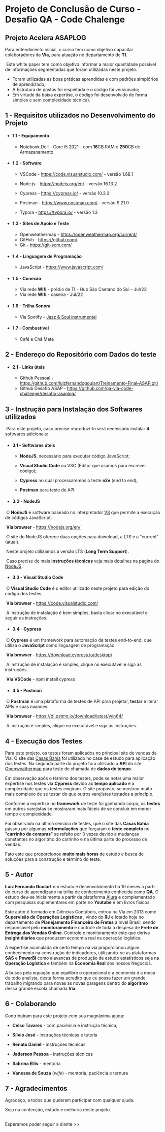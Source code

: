 # Projeto de Conclusão de Curso - Desafio QA - Code Chalenge 



## Projeto Acelera ASAPLOG



Para entendimento inicial, o curso tem como objetivo capacitar colaboradores da **Via**, para atuação no departamento de **TI**.

​	Este white paper tem como objetivo informar a maior quantidade possível de informações segmentadas que foram utilizadas neste projeto.

* Foram utilizadas as boas práticas aprendidas e com padrões simplórios de aprendizado; 
* A Estrutura de pastas foi respeitada e o código foi versionado;  
* Em virtude da baixa expertise, o código foi desenvolvido de forma simples e sem complexidade técnica).



## 1 - Requisitos utilizados no Desenvolvimento do Projeto


 - #### **1.1 - Equipamento**

    - Notebook Dell - Core i5 2021 - com **16**GB RAM e **250**GB de Armazenamento


 - #### **1.2 - Software**

    - VSCode - https://code.visualstudio.com/ - versão 1.68.1

    - Node.js - https://nodejs.org/en/ - versão 16.13.2

    - Cypress - https://cypress.io/ - versão 10.3.0

    - Postman - https://www.postman.com/ - versão 9.21.0

    - Typora - https://typora.io/ - versão 1.3


 - #### **1.3 - Sites de Apoio e Teste**

     - Openweathermap - https://openweathermap.org/current/
     - GitHub - https://github.com/
     - Git - https://git-scm.com/


 - #### **1.4 - Linguagem de Programação**

     - JavaScript - https://www.javascript.com/


 - #### **1.5 - Conexão**

     - Via rede **Wifi** - prédio de TI - Hub São Caetano do Sul - Jul/22
     - Via rede **Wifi** - caseira - Jul/22   


 - #### **1.6 - Trilha Sonora**

     - Via Spotify - [Jazz & Soul instrumental](https://open.spotify.com/playlist/1AmDyRcMV7ebvwzmVjFoaL?si=37e9fbe34ce04cd2)   

- #### **1.7 - Combustível**

     - Café e Chá Mate



## 2 - Endereço do Repositório com Dados do teste



 - #### **2.1 - Links úteis**

    - Github Pessoal - https://github.com/luizfernandogoulart/Treinamento-Final-ASAP.git/
    - Github Desafio ASAP - https://github.com/qa-via-code-challenge/desafio-asaplog/



## 3 - Instrução para Instalação dos Softwares utilizados

​	Para este projeto, caso precise reproduzi-lo será necessário instalar **4** softwares adicionais: 



- #### **3.1 - Softwares úteis**

  - **NodeJS**, necessário para executar código JavaScript;

  - **Visual Studio Code** ou VSC (Editor que usamos para escrever código);

  - **Cypress** no qual processaremos o teste **e2e** (end to end);

  - **Postman** para teste de API.   

    

- #### **3.2 - NodeJS**

​		O **NodeJS** é software baseado no interpretador [V8](https://pt.wikipedia.org/wiki/Node.js) que permite a execução de códigos JavaScript.

​		**Via browser** - https://nodejs.org/en/

​		O site do NodeJS oferece duas opções para download, a LTS e a "current" (atual).

​		Neste projeto utilizamos a versão LTS (**Long Term Support**).

​		Caso precise de mais **instruções técnicas** veja mais detalhes na página do [NodeJS](https://nodejs.org/pt-br/download/package-manager/).    

   

- #### **3.3 - Visual Studio Code**

​		O **Visual Studio Code** é o editor utilizado neste projeto para edição do código dos testes.	

​		**Via browser** - https://code.visualstudio.com/

​		A instrução de instalação é bem simples, basta clicar no executável e seguir as instruções.     

 

- #### **3.4 - Cypress**

​		O **Cypress** é um framework para automação de testes end-to-end, que utiliza o **JavaScript** como linguagem de programação. 

​		**Via browser** - https://download.cypress.io/desktop/

​			A instrução de instalação é simples, clique no executável e siga as instruções.

​		**Via VSCode** - npm install cypress    



- #### **3.5 - Postman**

​		O **Postman** é uma plataforma de testes de API para projetar, **testar** e iterar APIs e suas nuances.

​		**Via browser** - https://dl.pstmn.io/download/latest/win64/

​			A instrução é simples, clique no executável e siga as instruções.	  





## 4 - Execução dos Testes

Para este projeto, os testes foram aplicados no principal site de vendas da Via. O site das [Casas Bahia](https://www.casasbahia.com.br/) foi utilizado no case de estudo para aplicação dos testes. Na segunda parte do projeto fora utilizado a **API** do site [Openweathermap](https://openweathermap.org/current) para teste de chamada de **dados de tempo**.

Em observação após o término dos testes, pode se notar uma maior expertise nos testes via **Cypress** devido ao **tempo aplicado** e a complexidade que os testes exigiram. O site proposto, se mostrou muito mais complexo de se testar do que outros varejistas testados a princípio. 

Conforme a expertise no **framework** de teste foi ganhando corpo, os **testes** em outros varejistas se mostraram mais fáceis de se concluir em menor tempo e complexidade. 

Foi observado na última semana de testes, que o site das **Casas Bahia** passou por algumas **reformulações** que forçaram o **teste completo** no "**carrinho de compras**" se refeito por 3 vezes devido a mudanças constantes no algoritmo do carrinho e na última parte do processo de vendas.

 Fato este que proporcionou **muito mais horas** de estudo e busca de soluções para a construção e término do teste.   



## 5 - Autor

**Luiz Fernando Goulart** em estudo e desenvolvimento há 10 meses a partir do curso de aprendizado na trilha de conhecimento conhecida como **QA**. 
O estudo deu-se inicialmente a partir da plataforma [Alura](https://www.alura.com.br/) e complementado com pesquisas suplementares em parte no **Youtube** e em livros físicos. 

Este autor é formado em Ciências Contábeis, entrou na Via em 2013 como **Supervisão de Operações Logísticas** , vindo do **RJ** e lotado hoje no departamento de **Planejamento Financeiro de Fretes** a nível Brasil, sendo responsável pelo **monitoramento** e controle de toda a despesa de **Frete de Entrega das Vendas Online**. Controle e monitoramento este que deriva **insight diários** que produzem economia real na operação logística.  

A expertise acumulada de certo tempo na via proporcionou algum conhecimento na construção de indicadores, utilizando-se as plataformas **SAS** e **PowerBi** como alavancas de produção de estudo estatísticos seja na **Operação Logística** e também na **Economia Real** dos nossos Negócios.

A busca pela equação que equilibre o operacional e a economia é a meca de todo analista, desta forma  acredito que eu possa fazer um grande trabalho migrando para novas as novas paragens dentro do **algoritmo** dessa grande escola chamada **Via**.  



## 6 - Colaborando

Contribuíram para este projeto com sua magnânima ajuda: 

* **Celso Tavares** - com paciência e instrução técnica;

* **Sílvio José** - instruções técnicas e tutoria

* **Renato Daniel** - instruções técnicas

* **Jaderson Pessoa** - instruções técnicas

* **Sabrina Ellis** - mentoria 

* **Vanessa de Souza** (*wife*) - mentoria, paciência e ternura

  

## 7 - Agradecimentos

Agradeço, a todos que puderam participar com qualquer ajuda. 

Seja na confecção, estudo e melhoria deste projeto.



## 

Esperamos poder seguir a diante >>
